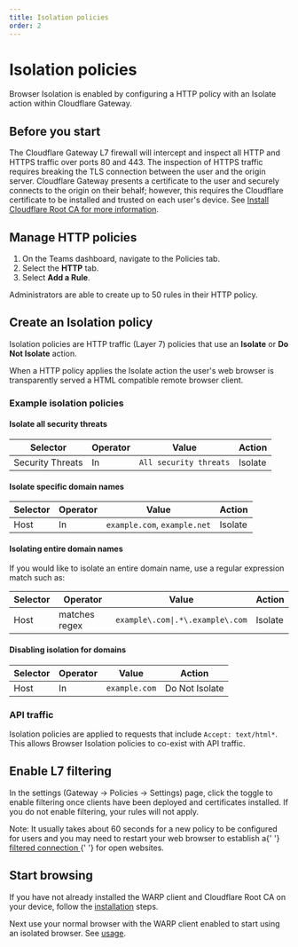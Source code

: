 ```yaml
---
title: Isolation policies
order: 2
---
```


# Isolation policies

Browser Isolation is enabled by configuring a HTTP policy with an Isolate action within Cloudflare Gateway.

## Before you start

The Cloudflare Gateway L7 firewall will intercept and inspect all HTTP and HTTPS traffic over ports 80 and 443. The inspection of HTTPS traffic requires breaking the TLS connection between the user and the origin server. Cloudflare Gateway presents a certificate to the user and securely connects to the origin on their behalf; however, this requires the Cloudflare certificate to be installed and trusted on each user's device. See [Install Cloudflare Root CA for more information](https://developers.cloudflare.com/gateway/connecting-to-gateway/install-cloudflare-cert).

## Manage HTTP policies

1. On the Teams dashboard, navigate to the Policies tab.
2. Select the **HTTP** tab.
3. Select **Add a Rule**.

Administrators are able to create up to 50 rules in their HTTP policy.

## Create an Isolation policy

Isolation policies are HTTP traffic (Layer 7) policies that use an **Isolate** or **Do Not Isolate** action.

When a HTTP policy applies the Isolate action the user's web browser is transparently served a HTML compatible remote browser client.

### Example isolation policies

#### Isolate all security threats

| Selector         | Operator | Value                  | Action  |
| ---------------- | -------- | ---------------------- | ------- |
| Security Threats | In       | `All security threats` | Isolate |

#### Isolate specific domain names

| Selector | Operator | Value                        | Action  |
| -------- | -------- | ---------------------------- | ------- |
| Host     | In       | `example.com`, `example.net` | Isolate |

#### Isolating entire domain names

If you would like to isolate an entire domain name, use a regular expression match such as:

| Selector | Operator      | Value                            | Action  |
| -------- | ------------- | -------------------------------- | ------- |
| Host     | matches regex | `example\.com\|.*\.example\.com` | Isolate |

#### Disabling isolation for domains

| Selector | Operator | Value         | Action         |
| -------- | -------- | ------------- | -------------- |
| Host     | In       | `example.com` | Do Not Isolate |

### API traffic

Isolation policies are applied to requests that include `Accept: text/html*`. This allows Browser Isolation policies to co-exist with API traffic.

## Enable L7 filtering

In the settings (Gateway → Policies → Settings) page, click the toggle to enable filtering once clients have been deployed and certificates installed. If you do not enable filtering, your rules will not apply.

<Aside>
  Note: It usually takes about 60 seconds for a new policy to be configured for users and you may
  need to restart your web browser to establish a{' '}
  <a href="/feedback/faq#how-long-does-it-take-for-l7-firewall-policies-to-apply">
    filtered connection
  </a>{' '}
  for open websites.
</bongo:aside>

## Start browsing

If you have not already installed the WARP client and Cloudflare Root CA on your device, follow the [installation](/installation) steps.

Next use your normal browser with the WARP client enabled to start using an isolated browser. See [usage](/usage).
